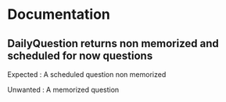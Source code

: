 

# Documentation

## DailyQuestion returns non memorized and scheduled for now questions
Expected : A scheduled question non memorized

Unwanted : A memorized question